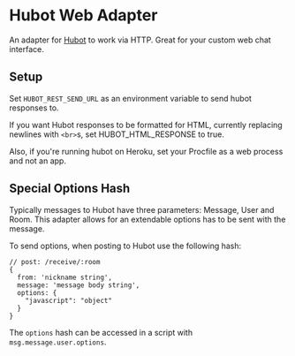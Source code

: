 # Hubot Web Adapter

An adapter for [Hubot](https://github.com/github/hubot) to work via HTTP. Great for your custom web chat interface.

## Setup

Set `HUBOT_REST_SEND_URL` as an environment variable to send hubot responses to.

If you want Hubot responses to be formatted for HTML, currently replacing newlines with `<br>`s, set HUBOT_HTML_RESPONSE to true.

Also, if you're running hubot on Heroku, set your Procfile as a web process and not an app.

## Special Options Hash

Typically messages to Hubot have three parameters: Message, User and Room. This
adapter allows for an extendable options has to be sent with the message.

To send options, when posting to Hubot use the following hash:

    // post: /receive/:room
    {
      from: 'nickname string',
      message: 'message body string',
      options: {
        "javascript": "object"
      }
    }

The `options` hash can be accessed in a script with `msg.message.user.options`.
